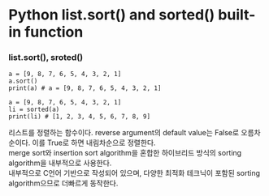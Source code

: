 <h1>Python list.sort() and sorted() built-in function</h1>

<h3>list.sort(), sroted()</h3>

```
a = [9, 8, 7, 6, 5, 4, 3, 2, 1]
a.sort()
print(a) # a = [9, 8, 7, 6, 5, 4, 3, 2, 1]

a = [9, 8, 7, 6, 5, 4, 3, 2, 1]
li = sorted(a)
print(li) # [1, 2, 3, 4, 5, 6, 7, 8, 9]
```

리스트를 정렬하는 함수이다. reverse argument의 default value는 False로 오름차순이다. 이를 True로 하면 내림차순으로 정렬한다.<br>
merge sort와 insertion sort algorithm을 혼합한 하이브리드 방식의 sorting algorithm을 내부적으로 사용한다.<br>
내부적으로 C언어 기반으로 작성되어 있으며, 다양한 최적화 테크닉이 포함된 sorting algorithm으므로 더빠르게 동작한다.</p>

